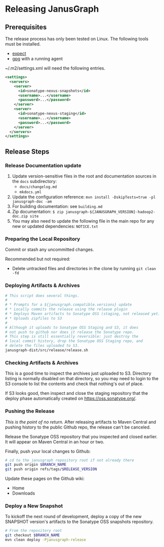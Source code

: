 # Releasing JanusGraph

## Prerequisites

The release process has only been tested on Linux.  The following
tools must be installed.

* [expect](http://expect.sourceforge.net/)
* [gpg](http://www.gnupg.org/) with a running agent

~/.m2/settings.xml will need the following entries.

```xml
<settings>
  <servers>
    <server>
      <id>sonatype-nexus-snapshots</id>
      <username>...</username>
      <password>...</password>
    </server>
    <server>
      <id>sonatype-nexus-staging</id>
      <username>...</username>
      <password>...</password>
    </server>
  </servers>
</settings>
```

## Release Steps

### Release Documentation update

1. Update version-sensitive files in the root and documentation sources in the `docs` subdirectory: 
    * `docs/changelog.md`
    * `mkdocs.yml`
2. Update the configuration reference: `mvn install -DskipTests=true -pl janusgraph-doc -am`
3. For building documentation: see `building.md`
4. Zip documentation: `$ zip janusgraph-${JANUSGRAPH_VERSION}-hadoop2-doc.zip site`
5. You may also need to update the following file in the main repo for any new or updated dependencies: `NOTICE.txt`

### Preparing the Local Repository

Commit or stash any uncommitted changes.

Recommended but not required:

* Delete untracked files and directories in the clone by running
  <code>git clean -fd</code>

### Deploying Artifacts & Archives

```bash
# This script does several things.
#
# * Prompts for a ${janusgraph.compatible.versions} update
# * Locally commits the release using the release plugin
# * Deploys Maven artifacts to Sonatype OSS (staging, not released yet)
# * Uploads zipfiles to S3
#
# Although it uploads to Sonatype OSS Staging and S3, it does
# not push to github nor does it release the Sonatype repo.
# This step is still essentially reversible: just destroy the
# local commit history, drop the Sonatype OSS Staging repo, and
# delete the files uploaded to S3.
janusgraph-dist/src/release/release.sh
```

### Checking Artifacts & Archives

This is a good time to inspect the archives just uploaded to S3. Directory
listing is normally disabled on that directory, so you may need to login to the
S3 console to list the contents and check that nothing's out of place.

If S3 looks good, then inspect and close the staging repository that
the deploy phase automatically created on https://oss.sonatype.org/.

### Pushing the Release

*This is the point of no return.* After releasing artifacts to Maven
Central and pushing history to the public Github repo, the release
can't be canceled.

Release the Sonatype OSS repository that you inspected and closed
earlier.  It will appear on Maven Central in an hour or two.

Finally, push your local changes to Github:

```bash
# cd to the janusgraph repository root if not already there
git push origin $BRANCH_NAME
git push origin refs/tags/$RELEASE_VERSION
```

Update these pages on the Github wiki:

* Home
* Downloads

### Deploy a New Snapshot

To kickoff the next round of development, deploy a copy of the new
SNAPSHOT version's artifacts to the Sonatype OSS snapshots repository.

```bash
# From the repository root
git checkout $BRANCH_NAME
mvn clean deploy -Pjanusgraph-release
```
